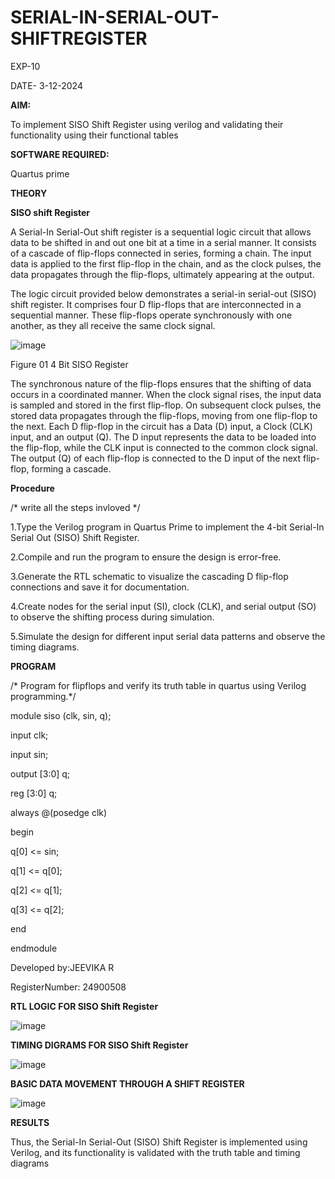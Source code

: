 # SERIAL-IN-SERIAL-OUT-SHIFTREGISTER

EXP-10

DATE- 3-12-2024

**AIM:**

To implement  SISO Shift Register using verilog and validating their functionality using their functional tables

**SOFTWARE REQUIRED:**

Quartus prime

**THEORY**

**SISO shift Register**

A Serial-In Serial-Out shift register is a sequential logic circuit that allows data to be shifted in and out one bit at a time in a serial manner. It consists of a cascade of flip-flops connected in series, forming a chain. The input data is applied to the first flip-flop in the chain, and as the clock pulses, the data propagates through the flip-flops, ultimately appearing at the output.

The logic circuit provided below demonstrates a serial-in serial-out (SISO) shift register. It comprises four D flip-flops that are interconnected in a sequential manner. These flip-flops operate synchronously with one another, as they all receive the same clock signal.

![image](https://github.com/naavaneetha/SERIAL-IN-SERIAL-OUT-SHIFTREGISTER/assets/154305477/e81c4072-37f9-46c6-8145-566764b74c3a)

Figure 01 4 Bit SISO Register

The synchronous nature of the flip-flops ensures that the shifting of data occurs in a coordinated manner. When the clock signal rises, the input data is sampled and stored in the first flip-flop. On subsequent clock pulses, the stored data propagates through the flip-flops, moving from one flip-flop to the next.
Each D flip-flop in the circuit has a Data (D) input, a Clock (CLK) input, and an output (Q). The D input represents the data to be loaded into the flip-flop, while the CLK input is connected to the common clock signal. The output (Q) of each flip-flop is connected to the D input of the next flip-flop, forming a cascade.

**Procedure**

/* write all the steps invloved */

1.Type the Verilog program in Quartus Prime to implement the 4-bit Serial-In Serial Out (SISO) Shift Register.

2.Compile and run the program to ensure the design is error-free.

3.Generate the RTL schematic to visualize the cascading D flip-flop connections and save it for documentation.

4.Create nodes for the serial input (SI), clock (CLK), and serial output (SO) to observe the shifting process during simulation.

5.Simulate the design for different input serial data patterns and observe the timing
diagrams.

**PROGRAM**

/* Program for flipflops and verify its truth table in quartus using Verilog programming.*/

module siso (clk, sin, q);

input clk;

input sin;

output [3:0] q;

reg [3:0] q;

always @(posedge clk)

begin

q[0] <= sin;

q[1] <= q[0];

q[2] <= q[1];

q[3] <= q[2];

end

endmodule

Developed by:JEEVIKA R

RegisterNumber: 24900508



**RTL LOGIC FOR SISO Shift Register**

![image](https://github.com/user-attachments/assets/5ea36390-16ac-41b3-8aae-f0afbaf7323a)

**TIMING DIGRAMS FOR SISO Shift Register**

![image](https://github.com/user-attachments/assets/622a1b94-15c7-44fd-a271-997913e62d83)

**BASIC DATA MOVEMENT THROUGH A SHIFT REGISTER**

![image](https://github.com/user-attachments/assets/25007fd4-ff85-4dc3-99b7-6c2b5c7f4b32)


**RESULTS**

Thus, the Serial-In Serial-Out (SISO) Shift Register is implemented using Verilog, and its functionality is validated with the truth table and timing diagrams
